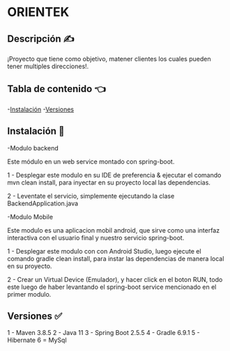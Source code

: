 # ORIENTEK

## Descripción ✍️ 

¡Proyecto que tiene como objetivo, matener clientes los cuales pueden tener multiples direcciones!.

## Tabla de contenido  👈 

-[Instalación](#installation)
-[Versiones](#versiones)


## Instalación  🔧 

-Modulo backend

Este módulo en un web service montado con spring-boot.

1 - Desplegar este modulo en su IDE de preferencia & ejecutar el comando mvn clean install, para inyectar en su proyecto local las dependencias.

2 - Leventate el servicio, simplemente ejecutando la clase BackendApplication.java

-Modulo Mobile

Este modulo es una aplicacion mobil android, que sirve como una interfaz interactiva con el usuario final y nuestro servicio spring-boot.

1 - Desplegar este modulo con con Android Studio, luego ejecute el comando gradle clean install, para instar las dependencias de manera local en su proyecto.

2 - Crear un Virtual Device (Emulador), y hacer click en el boton RUN, todo este luego de haber levantando el spring-boot service mencionado en el primer modulo.


## Versiones ✅ 

1 - Maven 3.8.5
2 - Java 11
3 - Spring Boot 2.5.5
4 - Gradle 6.9.1
5 - Hibernate
6 = MySql


